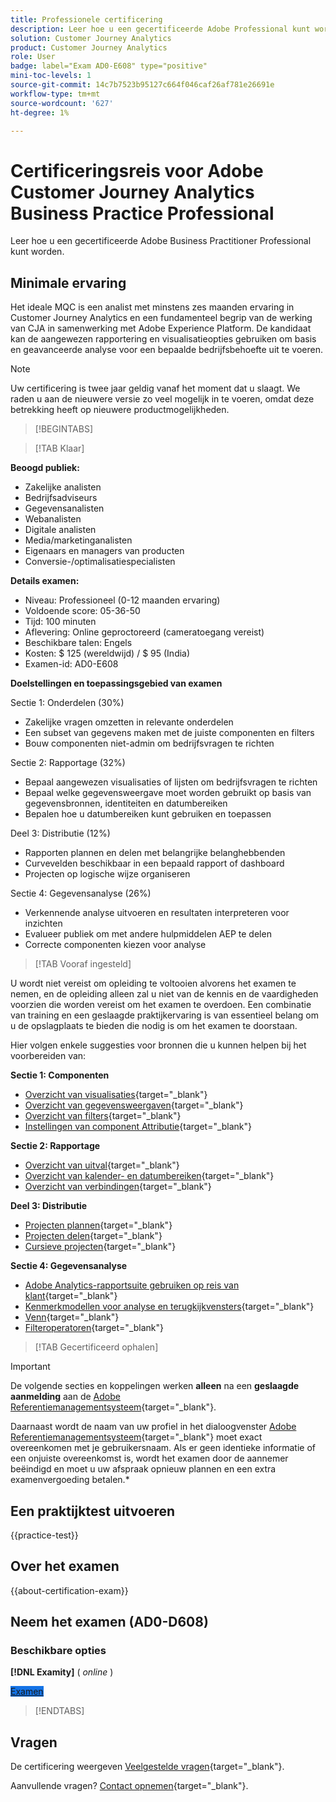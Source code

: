 ```yaml
---
title: Professionele certificering
description: Leer hoe u een gecertificeerde Adobe Professional kunt worden in [!DNL Customer Journey Analytics]
solution: Customer Journey Analytics
product: Customer Journey Analytics
role: User
badge: label="Exam AD0-E608" type="positive"
mini-toc-levels: 1
source-git-commit: 14c7b7523b95127c664f046caf26af781e26691e
workflow-type: tm+mt
source-wordcount: '627'
ht-degree: 1%

---
```


# Certificeringsreis voor Adobe Customer Journey Analytics Business Practice Professional

Leer hoe u een gecertificeerde Adobe Business Practitioner Professional kunt worden.

## Minimale ervaring

Het ideale MQC is een analist met minstens zes maanden ervaring in Customer Journey Analytics en een fundamenteel begrip van de werking van CJA in samenwerking met Adobe Experience Platform. De kandidaat kan de aangewezen rapportering en visualisatieopties gebruiken om basis en geavanceerde analyse voor een bepaalde bedrijfsbehoefte uit te voeren.

>[!NOTE]
>
>Uw certificering is twee jaar geldig vanaf het moment dat u slaagt. We raden u aan de nieuwere versie zo veel mogelijk in te voeren, omdat deze betrekking heeft op nieuwere productmogelijkheden.

>[!BEGINTABS]

>[!TAB Klaar]

**Beoogd publiek:**

* Zakelijke analisten
* Bedrijfsadviseurs
* Gegevensanalisten
* Webanalisten
* Digitale analisten
* Media/marketinganalisten
* Eigenaars en managers van producten
* Conversie-/optimalisatiespecialisten

**Details examen:**

* Niveau: Professioneel (0-12 maanden ervaring)
* Voldoende score: 05-36-50
* Tijd: 100 minuten
* Aflevering: Online geproctoreerd (cameratoegang vereist)
* Beschikbare talen: Engels
* Kosten: $ 125 (wereldwijd) / $ 95 (India)
* Examen-id: AD0-E608

**Doelstellingen en toepassingsgebied van examen**

Sectie 1: Onderdelen (30%)

* Zakelijke vragen omzetten in relevante onderdelen
* Een subset van gegevens maken met de juiste componenten en filters
* Bouw componenten niet-admin om bedrijfsvragen te richten

Sectie 2: Rapportage (32%)

* Bepaal aangewezen visualisaties of lijsten om bedrijfsvragen te richten
* Bepaal welke gegevensweergave moet worden gebruikt op basis van gegevensbronnen, identiteiten en datumbereiken
* Bepalen hoe u datumbereiken kunt gebruiken en toepassen

Deel 3: Distributie (12%)

* Rapporten plannen en delen met belangrijke belanghebbenden
* Curvevelden beschikbaar in een bepaald rapport of dashboard
* Projecten op logische wijze organiseren

Sectie 4: Gegevensanalyse (26%)

* Verkennende analyse uitvoeren en resultaten interpreteren voor inzichten
* Evalueer publiek om met andere hulpmiddelen AEP te delen
* Correcte componenten kiezen voor analyse

>[!TAB Vooraf ingesteld]

U wordt niet vereist om opleiding te voltooien alvorens het examen te nemen, en de opleiding alleen zal u niet van de kennis en de vaardigheden voorzien die worden vereist om het examen te overdoen. Een combinatie van training en een geslaagde praktijkervaring is van essentieel belang om u de opslagplaats te bieden die nodig is om het examen te doorstaan.

Hier volgen enkele suggesties voor bronnen die u kunnen helpen bij het voorbereiden van:

**Sectie 1: Componenten**

* [Overzicht van visualisaties](https://experienceleague.adobe.com/docs/analytics-platform/using/cja-workspace/visualizations/freeform-analysis-visualizations.html){target="_blank"}
* [Overzicht van gegevensweergaven](https://experienceleague.adobe.com/docs/analytics-platform/using/cja-dataviews/data-views.html){target="_blank"}
* [Overzicht van filters](https://experienceleague.adobe.com/docs/analytics-platform/using/cja-components/cja-filters/filters-overview.html){target="_blank"}
* [Instellingen van component Attributie](https://experienceleague.adobe.com/docs/analytics-platform/using/cja-dataviews/component-settings/attribution.html){target="_blank"}

**Sectie 2: Rapportage**

* [Overzicht van uitval](https://experienceleague.adobe.com/docs/analytics-platform/using/cja-workspace/visualizations/fallout/fallout-flow.html){target="_blank"}
* [Overzicht van kalender- en datumbereiken](https://experienceleague.adobe.com/docs/analytics-platform/using/cja-components/cja-date-ranges/calendar.html){target="_blank"}
* [Overzicht van verbindingen](https://experienceleague.adobe.com/docs/analytics-platform/using/cja-connections/overview.html){target="_blank"}

**Deel 3: Distributie**

* [Projecten plannen](https://experienceleague.adobe.com/docs/analytics-platform/using/cja-workspace/curate-share/t-schedule-report.html){target="_blank"}
* [Projecten delen](https://experienceleague.adobe.com/docs/analytics-platform/using/cja-workspace/curate-share/share-projects.html){target="_blank"}
* [Cursieve projecten](https://experienceleague.adobe.com/docs/analytics-platform/using/cja-workspace/curate-share/curate.html){target="_blank"}

**Sectie 4: Gegevensanalyse**

* [Adobe Analytics-rapportsuite gebruiken op reis van klant](https://experienceleague.adobe.com/docs/analytics-platform/using/compare-aa-cja/cja-aa-comparison/aa-data-in-cja.html){target="_blank"}
* [Kenmerkmodellen voor analyse en terugkijkvensters](https://experienceleague.adobe.com/docs/analytics/analyze/analysis-workspace/attribution/models.html?lang=en%22%3ehttps://experienceleague.adobe.com/docs/analytics/analyze/analysis-workspace/attribution/models.html){target="_blank"}
* [Venn](https://experienceleague.adobe.com/docs/analytics/analyze/analysis-workspace/visualizations/venn.html){target="_blank"}
* [Filteroperatoren](https://experienceleague.adobe.com/docs/analytics-platform/using/cja-components/cja-filters/operators.html){target="_blank"}

>[!TAB Gecertificeerd ophalen]

>[!IMPORTANT]
>
>De volgende secties en koppelingen werken **alleen**  na een **geslaagde aanmelding** aan de [Adobe Referentiemanagementsysteem](https://www.certmetrics.com/adobe){target="_blank"}.
>
>Daarnaast wordt de naam van uw profiel in het dialoogvenster [Adobe Referentiemanagementsysteem](https://www.certmetrics.com/adobe){target="_blank"} moet exact overeenkomen met je gebruikersnaam. Als er geen identieke informatie of een onjuiste overeenkomst is, wordt het examen door de aannemer beëindigd en moet u uw afspraak opnieuw plannen en een extra examenvergoeding betalen.*


## Een praktijktest uitvoeren

{{practice-test}}

## Over het examen

{{about-certification-exam}}

## Neem het examen (AD0-D608)

### Beschikbare opties

**[!DNL Examity]** ( *online* )

<a href="https://www.certmetrics.com/adobe/candidate/examity_sso.aspx?eid=AD0-D608" target="_blank" class="spectrum-Button spectrum-Button--fill spectrum-Button--accent spectrum-Button--sizeM is-margin-bottom-big-big at-element-click-tracking" style="background-color:#1473E6">

<span class="spectrum-Button-label has-no-wrap">
   Examen
</span>
</a>

>[!ENDTABS]

## Vragen

De certificering weergeven [Veelgestelde vragen](https://experienceleague.adobe.com/docs/certification/certification/faq.html){target="_blank"}.

Aanvullende vragen? [Contact opnemen](mailto:certif@adobe.com){target="_blank"}.

